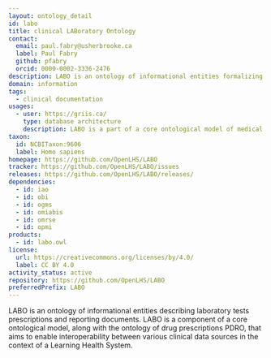 ```yaml
---
layout: ontology_detail
id: labo
title: clinical LABoratory Ontology
contact:
  email: paul.fabry@usherbrooke.ca
  label: Paul Fabry
  github: pfabry
  orcid: 0000-0002-3336-2476
description: LABO is an ontology of informational entities formalizing clinical laboratory tests prescriptions and reporting documents.
domain: information
tags:
  - clinical documentation
usages:
  - user: https://griis.ca/
    type: database architecture
    description: LABO is a part of a core ontological model of medical knowledge in the PARS3 data platform.
taxon:
  id: NCBITaxon:9606
  label: Homo sapiens
homepage: https://github.com/OpenLHS/LABO
tracker: https://github.com/OpenLHS/LABO/issues
releases: https://github.com/OpenLHS/LABO/releases/
dependencies:
  - id: iao
  - id: obi
  - id: ogms
  - id: omiabis
  - id: omrse
  - id: opmi
products:
  - id: labo.owl
license:
  url: https://creativecommons.org/licenses/by/4.0/
  label: CC BY 4.0
activity_status: active
repository: https://github.com/OpenLHS/LABO
preferredPrefix: LABO
---
```


LABO is an ontology of informational entities describing laboratory tests prescriptions and reporting documents. LABO is a component of a core ontological model, along with the ontology of drug prescriptions PDRO, that aims to enable interoperability between various clinical data sources in the context of a Learning Health System.
